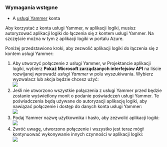 ### <a name="prerequisites"></a>Wymagania wstępne
* A [usługi Yammer](https://www.yammer.com/) konta 

Aby korzystać z konta usługi Yammer, w aplikacji logiki, musisz autoryzować aplikacji logiki do łączenia się z kontem usługi Yammer. Na szczęście można w tym z aplikacji logiki w portalu Azure. 

Poniżej przedstawiono kroki, aby zezwolić aplikacji logiki do łączenia się z kontem usługi Yammer:

1. Aby utworzyć połączenie z usługi Yammer, w Projektancie aplikacji logiki, wybierz **Pokaż Microsoft zarządzanych interfejsów API** na liście rozwijanej wprowadź *usługi Yammer* w polu wyszukiwania. Wybierz wyzwalacz lub akcja będzie chcesz użyć:  
   ![](./media/connectors-create-api-yammer/yammer-1.png)
2. Jeśli nie utworzono wszystkie połączenia z usługi Yammer przed będzie zostanie wyświetlony monit o podanie poświadczeń usługi Yammer. Te poświadczenia będą używane do autoryzacji aplikację logiki, aby nawiązać połączenie i dostęp do danych konta usługi Yammer:  
   ![](./media/connectors-create-api-yammer/yammer-2.png)
3. Podaj Yammer nazwę użytkownika i hasło, aby zezwolić aplikacji logiki:  
   ![](./media/connectors-create-api-yammer/yammer-3.png)   
4. Zwróć uwagę, utworzono połączenie i wszystko jest teraz mógł kontynuować wykonywanie innych czynności w aplikacji logiki:  
   ![](./media/connectors-create-api-yammer/yammer-4.png)   

